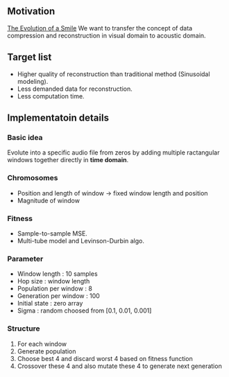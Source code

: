 ## Motivation
[The Evolution of a Smile](https://github.com/peterbraden/genetic-lisa#the-evolution-of-a-smile)
We want to transfer the concept of data compression and reconstruction in visual domain to acoustic domain.

## Target list
- Higher quality of reconstruction than traditional method (Sinusoidal modeling).
- Less demanded data for reconstruction.
- Less computation time.



## Implementatoin details
### Basic idea
Evolute into a specific audio file from zeros by adding multiple ractangular windows together directly in **time domain**.
### Chromosomes
- Position and length of window -> fixed window length and position
- Magnitude of window
### Fitness
- Sample-to-sample MSE.
- Multi-tube model and Levinson-Durbin algo.
### Parameter 
- Window length : 10 samples
- Hop size : window length
- Population per window : 8
- Generation per window : 100
- Initial state : zero array
- Sigma : random choosed from [0.1, 0.01, 0.001]
### Structure 
1. For each window
2. Generate population
3. Choose best 4 and discard worst 4 based on fitness function
4. Crossover these 4 and also mutate these 4 to generate next generation
